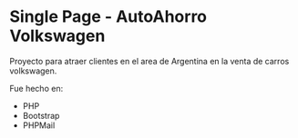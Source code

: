 # Single Page - AutoAhorro Volkswagen
Proyecto para atraer clientes en el area de Argentina en la venta de carros volkswagen.

Fue hecho en:
- PHP
- Bootstrap
- PHPMail
